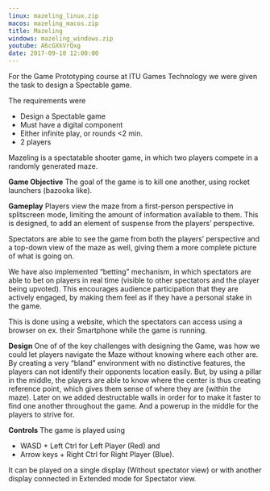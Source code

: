 ```yaml
---
linux: mazeling_linux.zip
macos: mazeling_macos.zip
title: Mazeling
windows: mazeling_windows.zip
youtube: A6cGXkVrQxg
date: 2017-09-10 12:00:00
---
```


For the Game Prototyping course at ITU Games Technology we were given the task to design a Spectable game.

The requirements were
- Design a Spectable game
- Must have a digital component
- Either infinite play, or rounds <2 min.
- 2 players

Mazeling is a spectatable shooter game, in which two players compete in a randomly generated maze.

**Game Objective**
The goal of the game is to kill one another, using rocket launchers (bazooka like). 

**Gameplay**
Players view the maze from a first-person perspective in splitscreen mode, limiting the amount of information available to them. This is designed, to add an element of suspense from the players’ perspective. 

Spectators are able to see the game from both the players’ perspective and a top-down view of the maze as well, giving them a more complete picture of what is going on. 
 
We have also implemented “betting” mechanism, in which spectators are able to bet on players in real time (visible to other spectators and the player being upvoted). This  encourages audience participation that they are  actively engaged, by making them feel as if they have a personal stake in the game. 

This is done using a website, which the spectators can access using a browser on ex. their Smartphone while the game is running.

**Design**
One of of the key challenges with designing the Game, was how we could let players navigate the Maze without knowing where each other are. By creating a very “bland” environment with no distinctive features, the players can not identify their opponents location easily. 
But, by using a pillar in the middle, the players are able to know where the center is thus creating reference point, which gives them sense of where they are (within the maze).
Later on we added destructable walls in order for to make it faster to find one another throughout the game. And a powerup in the middle for the players to strive for.

**Controls**
The game is played using 
- WASD + Left Ctrl for Left Player (Red) and 
- Arrow keys + Right Ctrl for Right Player (Blue). 

It can be played on a single display (Without spectator view) or with another display connected in Extended mode for Spectator view.